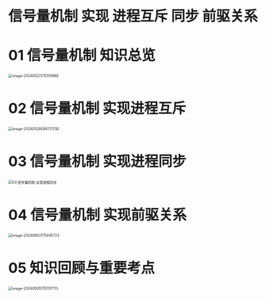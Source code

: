 # 信号量机制 实现 进程互斥 同步 前驱关系



# 01 信号量机制 知识总览

<img src="https://cvp.oss-cn-shanghai.aliyuncs.com/picgo/202405272153797.png" alt="image-20240527215310668" style="zoom:50%;" />



# 02 信号量机制 实现进程互斥

<img src="https://cvp.oss-cn-shanghai.aliyuncs.com/picgo/202405280947232.png" alt="image-20240528094721792" style="zoom:50%;" />



# 03 信号量机制 实现进程同步

<img src="https://cvp.oss-cn-shanghai.aliyuncs.com/picgo/202406021743801.png" alt="03 信号量机制 实现进程同步" style="zoom:50%;" />



# 04 信号量机制 实现前驱关系

<img src="https://cvp.oss-cn-shanghai.aliyuncs.com/picgo/202406021754241.png" alt="image-20240602175445723" style="zoom:50%;" />



# 05 知识回顾与重要考点

<img src="https://cvp.oss-cn-shanghai.aliyuncs.com/picgo/202405051707862.png" alt="image-20240505170707713" style="zoom:50%;" />
